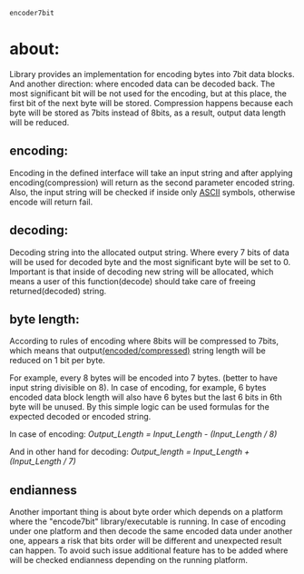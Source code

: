 ` encoder7bit `

# about:
Library provides an implementation for encoding bytes into 7bit data blocks. And another direction: where encoded data can be decoded back. The most significant bit will be not used for the encoding, but at this place, the first bit of the next byte will be stored. Compression happens because each byte will be stored as 7bits instead of 8bits, as a result, output data length will be reduced.

## encoding:
Encoding in the defined interface will take an input string and after applying encoding(compression) will return as the second parameter encoded string.
Also, the input string will be checked if inside only [ASCII](https://en.wikipedia.org/wiki/ASCII) symbols, otherwise encode will return fail.

## decoding:
Decoding string into the allocated output string. Where every 7 bits of data will be used for decoded byte and the most significant byte will be set to 0. Important is that inside of decoding new string will be allocated, which means a user of this function(decode) should take care of freeing returned(decoded) string.

## byte length:
According to rules of encoding where 8bits will be compressed to 7bits, which means that output[(encoded/compressed)](https://en.wikipedia.org/wiki/Binary_code#Coding_systems) string length will be reduced on 1 bit per byte.

For example, every 8 bytes will be encoded into 7 bytes. (better to have input string divisible on 8). In case of encoding, for example, 6 bytes encoded data block length will also have 6 bytes but the last 6 bits in 6th byte will be unused. By this simple logic can be used formulas for the expected decoded or encoded string.

In case of encoding: 
_Output_Length = Input_Length - (Input_Length / 8)_

And in other hand for decoding:
_Output_length = Input_Length + (Input_Length / 7)_

## endianness
Another important thing is about byte order which depends on a platform where the "encode7bit" library/executable is running. In case of encoding under one platform and then decode the same encoded data under another one, appears a risk that bits order will be different and unexpected result can happen. To avoid such issue additional feature has to be added where will be checked endianness depending on the running platform. 

